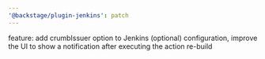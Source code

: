 ```yaml
---
'@backstage/plugin-jenkins': patch
---
```


feature: add crumbIssuer option to Jenkins (optional) configuration, improve the UI to show a notification after executing the action re-build
